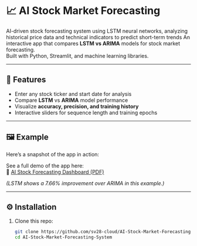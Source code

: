 # 📈 AI Stock Market Forecasting
AI-driven stock forecasting system using LSTM neural networks, analyzing historical price data and technical indicators to predict short-term trends
An interactive app that compares **LSTM vs ARIMA** models for stock market forecasting.  
Built with Python, Streamlit, and machine learning libraries.

---

## 🚀 Features
- Enter any stock ticker and start date for analysis  
- Compare **LSTM** vs **ARIMA** model performance  
- Visualize **accuracy, precision, and training history**  
- Interactive sliders for sequence length and training epochs  

---

## 🖼️ Example

Here’s a snapshot of the app in action:

See a full demo of the app here:  
📄 [AI Stock Forecasting Dashboard (PDF)](assets/AI-Stock-Forecasting-Dashboard.pdf)

*(LSTM shows a 7.66% improvement over ARIMA in this example.)*


---

## ⚙️ Installation

1. Clone this repo:
   ```bash
   git clone https://github.com/sv28-cloud/AI-Stock-Market-Forecasting-System.git
   cd AI-Stock-Market-Forecasting-System
